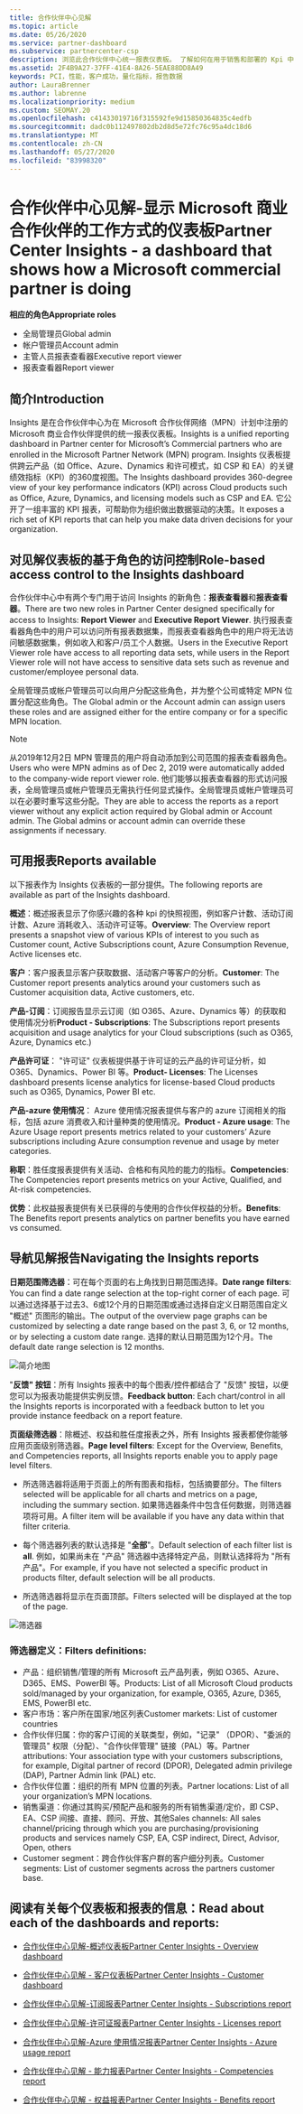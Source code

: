 ```yaml
---
title: 合作伙伴中心见解
ms.topic: article
ms.date: 05/26/2020
ms.service: partner-dashboard
ms.subservice: partnercenter-csp
description: 浏览此合作伙伴中心统一报表仪表板。 了解如何在用于销售和部署的 Kpi 中进行操作、进行客户开发等。
ms.assetid: 2F4B9A27-37FF-41E4-8A26-5EAE88DD8A49
keywords: PCI，性能，客户成功，量化指标，报告数据
author: LauraBrenner
ms.author: labrenne
ms.localizationpriority: medium
ms.custom: SEOMAY.20
ms.openlocfilehash: c41433019716f315592fe9d15850364835c4edfb
ms.sourcegitcommit: dadc0b112497802db2d8d5e72fc76c95a4dc18d6
ms.translationtype: MT
ms.contentlocale: zh-CN
ms.lasthandoff: 05/27/2020
ms.locfileid: "83998320"
---
```

# <a name="partner-center-insights---a-dashboard-that-shows-how-a-microsoft-commercial-partner-is-doing"></a><span data-ttu-id="7cfc4-105">合作伙伴中心见解-显示 Microsoft 商业合作伙伴的工作方式的仪表板</span><span class="sxs-lookup"><span data-stu-id="7cfc4-105">Partner Center Insights - a dashboard that shows how a Microsoft commercial partner is doing</span></span>

<span data-ttu-id="7cfc4-106">**相应的角色**</span><span class="sxs-lookup"><span data-stu-id="7cfc4-106">**Appropriate roles**</span></span>
- <span data-ttu-id="7cfc4-107">全局管理员</span><span class="sxs-lookup"><span data-stu-id="7cfc4-107">Global admin</span></span>
- <span data-ttu-id="7cfc4-108">帐户管理员</span><span class="sxs-lookup"><span data-stu-id="7cfc4-108">Account admin</span></span>
- <span data-ttu-id="7cfc4-109">主管人员报表查看器</span><span class="sxs-lookup"><span data-stu-id="7cfc4-109">Executive report viewer</span></span>
- <span data-ttu-id="7cfc4-110">报表查看器</span><span class="sxs-lookup"><span data-stu-id="7cfc4-110">Report viewer</span></span>

## <a name="introduction"></a><span data-ttu-id="7cfc4-111">简介</span><span class="sxs-lookup"><span data-stu-id="7cfc4-111">Introduction</span></span>

<span data-ttu-id="7cfc4-112">Insights 是在合作伙伴中心为在 Microsoft 合作伙伴网络（MPN）计划中注册的 Microsoft 商业合作伙伴提供的统一报表仪表板。</span><span class="sxs-lookup"><span data-stu-id="7cfc4-112">Insights is a unified reporting dashboard in Partner center for Microsoft’s Commercial partners who are enrolled in the Microsoft Partner Network (MPN) program.</span></span> <span data-ttu-id="7cfc4-113">Insights 仪表板提供跨云产品（如 Office、Azure、Dynamics 和许可模式，如 CSP 和 EA）的关键绩效指标（KPI）的360度视图。</span><span class="sxs-lookup"><span data-stu-id="7cfc4-113">The Insights dashboard provides 360-degree view of your key performance indicators (KPI) across Cloud products such as Office, Azure, Dynamics, and licensing models such as CSP and EA.</span></span> <span data-ttu-id="7cfc4-114">它公开了一组丰富的 KPI 报表，可帮助你为组织做出数据驱动的决策。</span><span class="sxs-lookup"><span data-stu-id="7cfc4-114">It exposes a rich set of KPI reports that can help you make data driven decisions for your organization.</span></span> 

## <a name="role-based-access-control-to-the-insights-dashboard"></a><span data-ttu-id="7cfc4-115">对见解仪表板的基于角色的访问控制</span><span class="sxs-lookup"><span data-stu-id="7cfc4-115">Role-based access control to the Insights dashboard</span></span>

<span data-ttu-id="7cfc4-116">合作伙伴中心中有两个专门用于访问 Insights 的新角色：**报表查看器**和**报表查看器**。</span><span class="sxs-lookup"><span data-stu-id="7cfc4-116">There are two new roles in Partner Center designed specifically for access to Insights: **Report Viewer** and **Executive Report Viewer**.</span></span> <span data-ttu-id="7cfc4-117">执行报表查看器角色中的用户可以访问所有报表数据集，而报表查看器角色中的用户将无法访问敏感数据集，例如收入和客户/员工个人数据。</span><span class="sxs-lookup"><span data-stu-id="7cfc4-117">Users in the Executive Report Viewer role have access to all reporting data sets, while users in the Report Viewer role will not have access to sensitive data sets such as revenue and customer/employee personal data.</span></span> 

<span data-ttu-id="7cfc4-118">全局管理员或帐户管理员可以向用户分配这些角色，并为整个公司或特定 MPN 位置分配这些角色。</span><span class="sxs-lookup"><span data-stu-id="7cfc4-118">The Global admin or the Account admin can assign users these roles and are assigned either for the entire company or for a specific MPN location.</span></span>  

>[!Note] 
><span data-ttu-id="7cfc4-119">从2019年12月2日 MPN 管理员的用户将自动添加到公司范围的报表查看器角色。</span><span class="sxs-lookup"><span data-stu-id="7cfc4-119">Users who were MPN admins as of Dec 2, 2019 were automatically added to the company-wide report viewer role.</span></span> <span data-ttu-id="7cfc4-120">他们能够以报表查看器的形式访问报表，全局管理员或帐户管理员无需执行任何显式操作。全局管理员或帐户管理员可以在必要时重写这些分配。</span><span class="sxs-lookup"><span data-stu-id="7cfc4-120">They are able to access the reports as a report viewer without any explicit action required by Global admin or Account admin. The Global admins or account admin can override these assignments if necessary.</span></span> 

## <a name="reports-available"></a><span data-ttu-id="7cfc4-121">可用报表</span><span class="sxs-lookup"><span data-stu-id="7cfc4-121">Reports available</span></span>

<span data-ttu-id="7cfc4-122">以下报表作为 Insights 仪表板的一部分提供。</span><span class="sxs-lookup"><span data-stu-id="7cfc4-122">The following reports are available as part of the Insights dashboard.</span></span>

<span data-ttu-id="7cfc4-123">**概述**：概述报表显示了你感兴趣的各种 kpi 的快照视图，例如客户计数、活动订阅计数、Azure 消耗收入、活动许可证等。</span><span class="sxs-lookup"><span data-stu-id="7cfc4-123">**Overview**: The Overview report presents a snapshot view of various KPIs of interest to you such as Customer count, Active Subscriptions count, Azure Consumption Revenue, Active licenses etc.</span></span>

<span data-ttu-id="7cfc4-124">**客户**：客户报表显示客户获取数据、活动客户等客户的分析。</span><span class="sxs-lookup"><span data-stu-id="7cfc4-124">**Customer**: The Customer report presents analytics around your customers such as Customer acquisition data, Active customers, etc.</span></span>

<span data-ttu-id="7cfc4-125">**产品-订阅**：订阅报告显示云订阅（如 O365、Azure、Dynamics 等）的获取和使用情况分析</span><span class="sxs-lookup"><span data-stu-id="7cfc4-125">**Product - Subscriptions**: The Subscriptions report presents acquisition and usage analytics for your Cloud subscriptions (such as O365, Azure, Dynamics etc.)</span></span>

<span data-ttu-id="7cfc4-126">**产品许可证**： "许可证" 仪表板提供基于许可证的云产品的许可证分析，如 O365、Dynamics、Power BI 等。</span><span class="sxs-lookup"><span data-stu-id="7cfc4-126">**Product- Licenses**: The Licenses dashboard presents license analytics for license-based Cloud products such as O365, Dynamics, Power BI etc.</span></span>

<span data-ttu-id="7cfc4-127">**产品-azure 使用情况**： Azure 使用情况报表提供与客户的 azure 订阅相关的指标，包括 azure 消费收入和计量种类的使用情况。</span><span class="sxs-lookup"><span data-stu-id="7cfc4-127">**Product - Azure usage**: The Azure Usage report presents metrics related to your customers’ Azure subscriptions including Azure consumption revenue and usage by meter categories.</span></span>

<span data-ttu-id="7cfc4-128">**称职**：胜任度报表提供有关活动、合格和有风险的能力的指标。</span><span class="sxs-lookup"><span data-stu-id="7cfc4-128">**Competencies**: The Competencies report presents metrics on your Active, Qualified, and At-risk competencies.</span></span>

<span data-ttu-id="7cfc4-129">**优势**：此权益报表提供有关已获得的与使用的合作伙伴权益的分析。</span><span class="sxs-lookup"><span data-stu-id="7cfc4-129">**Benefits**: The Benefits report presents analytics on partner benefits you have earned vs consumed.</span></span>

## <a name="navigating-the-insights-reports"></a><span data-ttu-id="7cfc4-130">导航见解报告</span><span class="sxs-lookup"><span data-stu-id="7cfc4-130">Navigating the Insights reports</span></span>

<span data-ttu-id="7cfc4-131">**日期范围筛选器**：可在每个页面的右上角找到日期范围选择。</span><span class="sxs-lookup"><span data-stu-id="7cfc4-131">**Date range filters**: You can find a date range selection at the top-right corner of each page.</span></span> <span data-ttu-id="7cfc4-132">可以通过选择基于过去3、6或12个月的日期范围或通过选择自定义日期范围自定义 "概述" 页图形的输出。</span><span class="sxs-lookup"><span data-stu-id="7cfc4-132">The output of the overview page graphs can be customized by selecting a date range based on the past 3, 6, or 12 months, or by selecting a custom date range.</span></span> <span data-ttu-id="7cfc4-133">选择的默认日期范围为12个月。</span><span class="sxs-lookup"><span data-stu-id="7cfc4-133">The default date range selection is 12 months.</span></span> 

![简介地图](images/pci/intro1.png)

<span data-ttu-id="7cfc4-135">"**反馈" 按钮**：所有 Insights 报表中的每个图表/控件都结合了 "反馈" 按钮，以便您可以为报表功能提供实例反馈。</span><span class="sxs-lookup"><span data-stu-id="7cfc4-135">**Feedback button**: Each chart/control in all the Insights reports is incorporated with a feedback button to let you provide instance feedback on a report feature.</span></span> 

 
<span data-ttu-id="7cfc4-136">**页面级筛选器**：除概述、权益和胜任度报表之外，所有 Insights 报表都使你能够应用页面级别筛选器。</span><span class="sxs-lookup"><span data-stu-id="7cfc4-136">**Page level filters**: Except for the Overview, Benefits, and Competencies reports, all Insights reports enable you to apply page level filters.</span></span> 

- <span data-ttu-id="7cfc4-137">所选筛选器将适用于页面上的所有图表和指标，包括摘要部分。</span><span class="sxs-lookup"><span data-stu-id="7cfc4-137">The filters selected will be applicable for all charts and metrics on a page, including the summary section.</span></span> <span data-ttu-id="7cfc4-138">如果筛选器条件中包含任何数据，则筛选器项将可用。</span><span class="sxs-lookup"><span data-stu-id="7cfc4-138">A filter item will be available if you have any data within that filter criteria.</span></span> 

- <span data-ttu-id="7cfc4-139">每个筛选器列表的默认选择是 "**全部**"。</span><span class="sxs-lookup"><span data-stu-id="7cfc4-139">Default selection of each filter list is **all**.</span></span> <span data-ttu-id="7cfc4-140">例如，如果尚未在 "产品" 筛选器中选择特定产品，则默认选择将为 "所有产品"。</span><span class="sxs-lookup"><span data-stu-id="7cfc4-140">For example, if you have not selected a specific product in products filter, default selection will be all products.</span></span>

- <span data-ttu-id="7cfc4-141">所选筛选器将显示在页面顶部。</span><span class="sxs-lookup"><span data-stu-id="7cfc4-141">Filters selected will be displayed at the top of the page.</span></span> 

![筛选器](images/pci/filters.png)

### <a name="filters-definitions"></a><span data-ttu-id="7cfc4-143">筛选器定义：</span><span class="sxs-lookup"><span data-stu-id="7cfc4-143">Filters definitions:</span></span>

- <span data-ttu-id="7cfc4-144">产品：组织销售/管理的所有 Microsoft 云产品列表，例如 O365、Azure、D365、EMS、PowerBI 等。</span><span class="sxs-lookup"><span data-stu-id="7cfc4-144">Products: List of all Microsoft Cloud products sold/managed by your organization, for example,  O365, Azure, D365, EMS, PowerBI etc.</span></span>
- <span data-ttu-id="7cfc4-145">客户市场：客户所在国家/地区列表</span><span class="sxs-lookup"><span data-stu-id="7cfc4-145">Customer markets: List of customer countries</span></span>
- <span data-ttu-id="7cfc4-146">合作伙伴归属：你的客户订阅的关联类型，例如，"记录" （DPOR）、"委派的管理员" 权限（分配）、"合作伙伴管理" 链接（PAL）等。</span><span class="sxs-lookup"><span data-stu-id="7cfc4-146">Partner attributions: Your association type with your customers subscriptions, for example,  Digital partner of record (DPOR), Delegated admin privilege (DAP), Partner Admin link (PAL) etc.</span></span> 
- <span data-ttu-id="7cfc4-147">合作伙伴位置：组织的所有 MPN 位置的列表。</span><span class="sxs-lookup"><span data-stu-id="7cfc4-147">Partner locations: List of all your organization’s MPN locations.</span></span>
- <span data-ttu-id="7cfc4-148">销售渠道：你通过其购买/预配产品和服务的所有销售渠道/定价，即 CSP、EA、CSP 间接、直接、顾问、开放、其他</span><span class="sxs-lookup"><span data-stu-id="7cfc4-148">Sales channels: All sales channel/pricing through which you are purchasing/provisioning products and services namely CSP, EA, CSP indirect, Direct, Advisor, Open, others</span></span>
- <span data-ttu-id="7cfc4-149">Customer segment：跨合作伙伴客户群的客户细分列表。</span><span class="sxs-lookup"><span data-stu-id="7cfc4-149">Customer segments: List of customer segments across the partners customer base.</span></span>

## <a name="read-about-each-of-the-dashboards-and-reports"></a><span data-ttu-id="7cfc4-150">阅读有关每个仪表板和报表的信息：</span><span class="sxs-lookup"><span data-stu-id="7cfc4-150">Read about each of the dashboards and reports:</span></span>

- [<span data-ttu-id="7cfc4-151">合作伙伴中心见解-概述仪表板</span><span class="sxs-lookup"><span data-stu-id="7cfc4-151">Partner Center Insights - Overview dashboard</span></span>](pci-overview-report.md)

- [<span data-ttu-id="7cfc4-152">合作伙伴中心见解 - 客户仪表板</span><span class="sxs-lookup"><span data-stu-id="7cfc4-152">Partner Center Insights - Customer dashboard</span></span>](pci-customer-report.md)

- [<span data-ttu-id="7cfc4-153">合作伙伴中心见解-订阅报表</span><span class="sxs-lookup"><span data-stu-id="7cfc4-153">Partner Center Insights - Subscriptions report</span></span>](pci-product-subscriptions-report.md)

- [<span data-ttu-id="7cfc4-154">合作伙伴中心见解-许可证报表</span><span class="sxs-lookup"><span data-stu-id="7cfc4-154">Partner Center Insights - Licenses report</span></span>](pci-product-licenses-report.md)

- [<span data-ttu-id="7cfc4-155">合作伙伴中心见解-Azure 使用情况报表</span><span class="sxs-lookup"><span data-stu-id="7cfc4-155">Partner Center Insights - Azure usage report</span></span>](pci-azure-usage-report.md)

- [<span data-ttu-id="7cfc4-156">合作伙伴中心见解 - 能力报表</span><span class="sxs-lookup"><span data-stu-id="7cfc4-156">Partner Center Insights - Competencies report</span></span>](pci-competencies-report.md)

- [<span data-ttu-id="7cfc4-157">合作伙伴中心见解 - 权益报表</span><span class="sxs-lookup"><span data-stu-id="7cfc4-157">Partner Center Insights - Benefits report</span></span>](pci-benefits-report.md)
